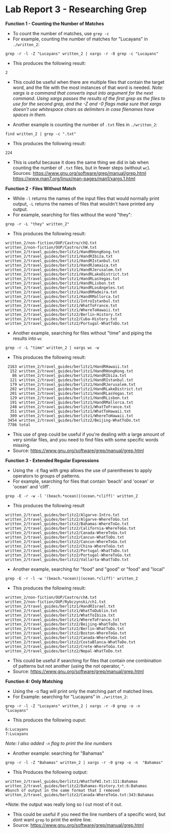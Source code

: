 # Lab Report 3 - Researching Grep
**Function 1 - Counting the Number of Matches**
* To count the number of matches, use <code>grep -c</code>
* For example, counting the number of matches for "Lucayans" in <code>./written_2</code>:
```
grep -r -l -Z "Lucayans" written_2 | xargs -r -0 grep -c "Lucayans"
```
* This produces the following result:
```
2
```
* This could be useful when there are multiple files that contain the target word, and the file with the most instances of that word is needed. 
*Note: xargs is a command that converts input into argument for the next command. Using xargs passes the results of the first grep as the files to use for the second grep, and the -Z and -0 flags make sure that xargs doesn't use whitespace chars as delimiters in case filenames have spaces in them.*

* Another example is counting the number of <code>.txt</code> files in <code>./written_2</code>:
```
find written_2 | grep -c ".txt"
```
* This produces the following result:
```
224
```
* This is useful because it does the same thing we did in lab when counting the number of <code>.txt</code> files, but in fewer steps (without <code>wc</code>). 
Sources: 
https://www.gnu.org/software/grep/manual/grep.html
https://www.man7.org/linux/man-pages/man1/xargs.1.html

**Function 2 - Files Without Match**
* While <code>-l</code> returns the names of the input files that would normally print output, <code>-L</code> returns the names of files that wouldn't have printed any output.
* For example, searching for files without the word "they":
```
grep -r -L "they" written_2"
```
* This produces the following result:
```
written_2/non-fiction/OUP/Castro/chQ.txt
written_2/non-fiction/OUP/Castro/chW.txt
written_2/travel_guides/berlitz1/HandRHongKong.txt
written_2/travel_guides/berlitz1/HandRIbiza.txt
written_2/travel_guides/berlitz1/HandRIstanbul.txt
written_2/travel_guides/berlitz1/HandRJamaica.txt
written_2/travel_guides/berlitz1/HandRJerusalem.txt
written_2/travel_guides/berlitz1/HandRLakeDistrict.txt
written_2/travel_guides/berlitz1/HandRLasVegas.txt
written_2/travel_guides/berlitz1/HandRLisbon.txt
written_2/travel_guides/berlitz1/HandRLosAngeles.txt
written_2/travel_guides/berlitz1/HandRMadeira.txt
written_2/travel_guides/berlitz1/HandRMallorca.txt
written_2/travel_guides/berlitz1/IntroIstanbul.txt
written_2/travel_guides/berlitz1/WhatToFrance.txt
written_2/travel_guides/berlitz1/WhereToHawaii.txt
written_2/travel_guides/berlitz2/Berlin-History.txt
written_2/travel_guides/berlitz2/Cuba-History.txt
written_2/travel_guides/berlitz2/Portugal-WhatToDo.txt
```
* Another example, searching for files without "time" and piping the results into <code>wc</code>
```
grep -r -L "time" written_2 | xargs wc -w
```
* This produces the following result:
```
 2163 written_2/travel_guides/berlitz1/HandRHawaii.txt
  152 written_2/travel_guides/berlitz1/HandRHongKong.txt
   86 written_2/travel_guides/berlitz1/HandRIbiza.txt
  121 written_2/travel_guides/berlitz1/HandRIstanbul.txt
  179 written_2/travel_guides/berlitz1/HandRJerusalem.txt
  202 written_2/travel_guides/berlitz1/HandRLakeDistrict.txt
  201 written_2/travel_guides/berlitz1/HandRLasVegas.txt
  129 written_2/travel_guides/berlitz1/HandRLisbon.txt
  191 written_2/travel_guides/berlitz1/HandRMallorca.txt
  248 written_2/travel_guides/berlitz1/WhatToFrance.txt
  351 written_2/travel_guides/berlitz1/WhatToHawaii.txt
  309 written_2/travel_guides/berlitz1/WhereToHawaii.txt
 3454 written_2/travel_guides/berlitz2/Beijing-WhatToDo.txt
 7786 total
 ```
 * This use of grep could be useful if you're dealing with a large amount of very similar files, and you need to find files with some specific words missing.
* Source: https://www.gnu.org/software/grep/manual/grep.html

**Function 3 - Extended Regular Expressions**
* Using the <code>-E</code> flag with grep allows the use of parentheses to apply operators to groups of patterns.
* For example, searching for files that contain 'beach' and 'ocean' or 'ocean' and 'cliff'.
```
grep -E -r -w -l '(beach.*ocean)|(ocean.*cliff)' written_2
```
* This produces the following result
```
written_2/travel_guides/berlitz2/Algarve-Intro.txt
written_2/travel_guides/berlitz2/Algarve-WhereToGo.txt
written_2/travel_guides/berlitz2/Bahamas-WhereToGo.txt
written_2/travel_guides/berlitz2/California-WhereToGo.txt
written_2/travel_guides/berlitz2/Canada-WhereToGo.txt
written_2/travel_guides/berlitz2/Cancun-WhatToDo.txt
written_2/travel_guides/berlitz2/Cancun-WhereToGo.txt
written_2/travel_guides/berlitz2/China-WhereToGo.txt
written_2/travel_guides/berlitz2/Portugal-WhatToDo.txt
written_2/travel_guides/berlitz2/Portugal-WhereToGo.txt
written_2/travel_guides/berlitz2/Vallarta-WhatToDo.txt
```
* Another example, searching for "food" and "good" or "food" and "local"
```
grep -E -r -l -w '(beach.*ocean)|(ocean.*cliff)' written_2
```
* This produces the following result:
```
written_2/non-fiction/OUP/Castro/chA.txt
written_2/non-fiction/OUP/Rybczynski/ch1.txt
written_2/travel_guides/berlitz1/HandRIsrael.txt
written_2/travel_guides/berlitz1/WhatToDublin.txt
written_2/travel_guides/berlitz1/WhatToIbiza.txt
written_2/travel_guides/berlitz1/WhereToFrance.txt
written_2/travel_guides/berlitz2/Beijing-WhatToDo.txt
written_2/travel_guides/berlitz2/Berlin-WhatToDo.txt
written_2/travel_guides/berlitz2/Boston-WhereToGo.txt
written_2/travel_guides/berlitz2/Canada-WhereToGo.txt
written_2/travel_guides/berlitz2/CostaBlanca-WhatToDo.txt
written_2/travel_guides/berlitz2/Crete-WhereToGo.txt
written_2/travel_guides/berlitz2/Nepal-WhatToDo.txt
```
* This could be useful if searching for files that contain one combination of patterns but not another (using the not operator, <code>^</code>.
* Source: https://www.gnu.org/software/grep/manual/grep.html
 
**Function 4: Only Matching**
* Using the -o flag will print only the matching part of matched lines. 
* For Example: searching for "Lucayans" in <code>./written_2</code>:
```
grep -r -l -Z "Lucayans" written_2 | xargs -r -0 grep -o -n  "Lucayans"
```
* This produces the following ouput:
```
6:Lucayans
7:Lucayans
```
*Note: I also added <code>-n</code> flag to print the line numbers*
* Another example: searching for "Bahamas"
```
grep -r -l -Z "Bahamas" written_2 | xargs -r -0 grep -o -n  "Bahamas"
```
* This Produces the following output:
```
written_2/travel_guides/berlitz1/WhatToFWI.txt:111:Bahamas
written_2/travel_guides/berlitz2/Bahamas-History.txt:6:Bahamas
#bunch of output in the same format that I removed
written_2/travel_guides/berlitz2/Canada-WhereToGo.txt:343:Bahamas
```
*Note: the output was really long so I cut most of it out.
* This could be useful if you need the line numbers of a specific word, but dont want <code>grep</code> to print the entire line.
* Source: https://www.gnu.org/software/grep/manual/grep.html



